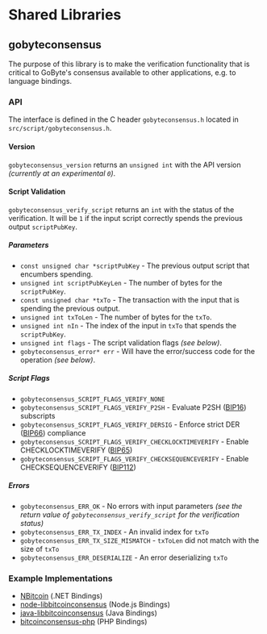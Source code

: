 Shared Libraries
================

## gobyteconsensus

The purpose of this library is to make the verification functionality that is critical to GoByte's consensus available to other applications, e.g. to language bindings.

### API

The interface is defined in the C header `gobyteconsensus.h` located in  `src/script/gobyteconsensus.h`.

#### Version

`gobyteconsensus_version` returns an `unsigned int` with the API version *(currently at an experimental `0`)*.

#### Script Validation

`gobyteconsensus_verify_script` returns an `int` with the status of the verification. It will be `1` if the input script correctly spends the previous output `scriptPubKey`.

##### Parameters
- `const unsigned char *scriptPubKey` - The previous output script that encumbers spending.
- `unsigned int scriptPubKeyLen` - The number of bytes for the `scriptPubKey`.
- `const unsigned char *txTo` - The transaction with the input that is spending the previous output.
- `unsigned int txToLen` - The number of bytes for the `txTo`.
- `unsigned int nIn` - The index of the input in `txTo` that spends the `scriptPubKey`.
- `unsigned int flags` - The script validation flags *(see below)*.
- `gobyteconsensus_error* err` - Will have the error/success code for the operation *(see below)*.

##### Script Flags
- `gobyteconsensus_SCRIPT_FLAGS_VERIFY_NONE`
- `gobyteconsensus_SCRIPT_FLAGS_VERIFY_P2SH` - Evaluate P2SH ([BIP16](https://github.com/bitcoin/bips/blob/master/bip-0016.mediawiki)) subscripts
- `gobyteconsensus_SCRIPT_FLAGS_VERIFY_DERSIG` - Enforce strict DER ([BIP66](https://github.com/bitcoin/bips/blob/master/bip-0066.mediawiki)) compliance
- `gobyteconsensus_SCRIPT_FLAGS_VERIFY_CHECKLOCKTIMEVERIFY` - Enable CHECKLOCKTIMEVERIFY ([BIP65](https://github.com/bitcoin/bips/blob/master/bip-0065.mediawiki))
- `gobyteconsensus_SCRIPT_FLAGS_VERIFY_CHECKSEQUENCEVERIFY` - Enable CHECKSEQUENCEVERIFY ([BIP112](https://github.com/bitcoin/bips/blob/master/bip-0112.mediawiki))

##### Errors
- `gobyteconsensus_ERR_OK` - No errors with input parameters *(see the return value of `gobyteconsensus_verify_script` for the verification status)*
- `gobyteconsensus_ERR_TX_INDEX` - An invalid index for `txTo`
- `gobyteconsensus_ERR_TX_SIZE_MISMATCH` - `txToLen` did not match with the size of `txTo`
- `gobyteconsensus_ERR_DESERIALIZE` - An error deserializing `txTo`

### Example Implementations
- [NBitcoin](https://github.com/NicolasDorier/NBitcoin/blob/master/NBitcoin/Script.cs#L814) (.NET Bindings)
- [node-libbitcoinconsensus](https://github.com/bitpay/node-libbitcoinconsensus) (Node.js Bindings)
- [java-libbitcoinconsensus](https://github.com/dexX7/java-libbitcoinconsensus) (Java Bindings)
- [bitcoinconsensus-php](https://github.com/Bit-Wasp/bitcoinconsensus-php) (PHP Bindings)
